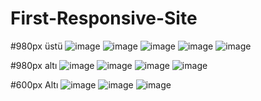 # First-Responsive-Site

 #980px üstü
![image](https://user-images.githubusercontent.com/77778888/123538368-470ddd80-d73d-11eb-8e92-9f2a5bfeaa0d.png)
![image](https://user-images.githubusercontent.com/77778888/123538411-76244f00-d73d-11eb-9d8f-b932b2036c8a.png)
![image](https://user-images.githubusercontent.com/77778888/123538416-7f152080-d73d-11eb-9c32-993f28e7d470.png)
![image](https://user-images.githubusercontent.com/77778888/123538424-876d5b80-d73d-11eb-8789-25a2b83d1122.png)
![image](https://user-images.githubusercontent.com/77778888/123538431-8dfbd300-d73d-11eb-8679-b5a20f3b46dc.png)


#980px altı
![image](https://user-images.githubusercontent.com/77778888/123538396-6573d900-d73d-11eb-922e-da69b1843115.png)
![image](https://user-images.githubusercontent.com/77778888/123538439-9ce28580-d73d-11eb-962d-5dc11cf277a6.png)
![image](https://user-images.githubusercontent.com/77778888/123538446-a4099380-d73d-11eb-931b-7c9e881cf0c2.png)
![image](https://user-images.githubusercontent.com/77778888/123538451-abc93800-d73d-11eb-840b-d2af73c384b0.png)



#600px Altı
![image](https://user-images.githubusercontent.com/77778888/123538479-c4395280-d73d-11eb-8d26-944c06ccc8e2.png)
![image](https://user-images.githubusercontent.com/77778888/123538485-cc918d80-d73d-11eb-85fe-39398230de61.png)
![image](https://user-images.githubusercontent.com/77778888/123538489-d3b89b80-d73d-11eb-8de7-e74618e5ad30.png)

